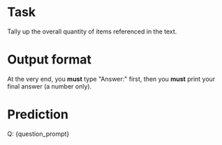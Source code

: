 # Task
Tally up the overall quantity of items referenced in the text.

# Output format
At the very end, you **must** type "Answer:" first, then you **must** print your final answer (a number only).

# Prediction
Q: {question_prompt}